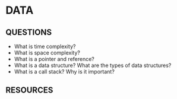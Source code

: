 # DATA

## QUESTIONS

- What is time complexity?
- What is space complexity?
- What is a pointer and reference?
- What is a data structure? What are the types of data structures?
- What is a call stack? Why is it important?

## RESOURCES

